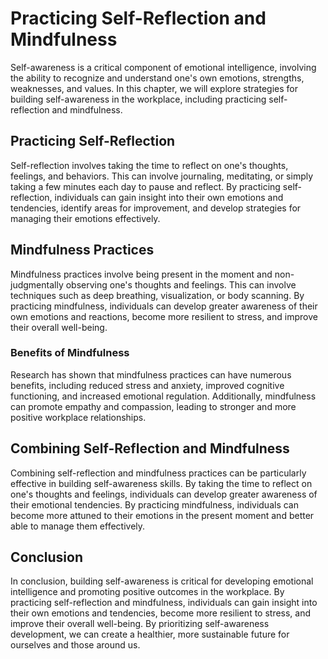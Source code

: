 Practicing Self-Reflection and Mindfulness
==============================================================================

Self-awareness is a critical component of emotional intelligence, involving the ability to recognize and understand one's own emotions, strengths, weaknesses, and values. In this chapter, we will explore strategies for building self-awareness in the workplace, including practicing self-reflection and mindfulness.

Practicing Self-Reflection
--------------------------

Self-reflection involves taking the time to reflect on one's thoughts, feelings, and behaviors. This can involve journaling, meditating, or simply taking a few minutes each day to pause and reflect. By practicing self-reflection, individuals can gain insight into their own emotions and tendencies, identify areas for improvement, and develop strategies for managing their emotions effectively.

Mindfulness Practices
---------------------

Mindfulness practices involve being present in the moment and non-judgmentally observing one's thoughts and feelings. This can involve techniques such as deep breathing, visualization, or body scanning. By practicing mindfulness, individuals can develop greater awareness of their own emotions and reactions, become more resilient to stress, and improve their overall well-being.

### Benefits of Mindfulness

Research has shown that mindfulness practices can have numerous benefits, including reduced stress and anxiety, improved cognitive functioning, and increased emotional regulation. Additionally, mindfulness can promote empathy and compassion, leading to stronger and more positive workplace relationships.

Combining Self-Reflection and Mindfulness
-----------------------------------------

Combining self-reflection and mindfulness practices can be particularly effective in building self-awareness skills. By taking the time to reflect on one's thoughts and feelings, individuals can develop greater awareness of their emotional tendencies. By practicing mindfulness, individuals can become more attuned to their emotions in the present moment and better able to manage them effectively.

Conclusion
----------

In conclusion, building self-awareness is critical for developing emotional intelligence and promoting positive outcomes in the workplace. By practicing self-reflection and mindfulness, individuals can gain insight into their own emotions and tendencies, become more resilient to stress, and improve their overall well-being. By prioritizing self-awareness development, we can create a healthier, more sustainable future for ourselves and those around us.
